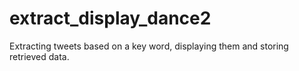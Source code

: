 # extract_display_dance2
Extracting tweets based on a key word, displaying them and storing retrieved data.
